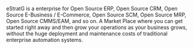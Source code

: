 eStratG is a  enterprise for Open Source ERP, Open Source CRM, Open Source E-Business / E-Commerce, Open Source SCM, Open Source MRP, Open Source CMMS/EAM, and so on.
A Market Place where you can get started right away and then grow your operations as your business grows, without the huge deployment and maintenance costs of traditional enterprise automation systems.
